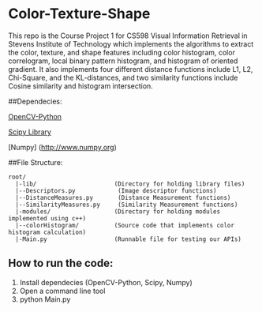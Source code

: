 Color-Texture-Shape
===================

This repo is the Course Project 1 for CS598 Visual Information Retrieval in Stevens Institute of Technology which implements the algorithms to extract the color, texture, and shape features including color histogram, color  correlogram, local binary pattern histogram, and histogram of oriented gradient. It also implements four different distance functions include L1, L2, Chi-Square, and the KL-distances, and two similarity functions include Cosine similarity and histogram intersection.

##Dependecies:

[OpenCV-Python](http://docs.opencv.org/trunk/doc/py_tutorials/py_setup/py_table_of_contents_setup/py_table_of_contents_setup.html#py-table-of-content-setup)

[Scipy Library](http://www.scipy.org/scipylib/index.html)

[Numpy] (http://www.numpy.org)

##File Structure:
```
root/
  |-lib/                      (Directory for holding library files)
  |--Descriptors.py            (Image descriptor functions)
  |--DistanceMeasures.py       (Distance Measurement functions)
  |--SimilarityMeasures.py     (Similarity Measurement functions)
  |-modules/                  (Directory for holding modules implemented using c++)
  |--colorHistogram/          (Source code that implements color histogram calculation)
  |-Main.py                   (Runnable file for testing our APIs)
```
## How to run the code:
1. Install dependecies (OpenCV-Python, Scipy, Numpy)
2. Open a command line tool
3. python Main.py
